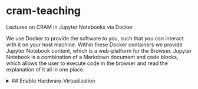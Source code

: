 # cram-teaching
Lectures on CRAM in Jupyter Notebooks via Docker

We use Docker to provide the software to you, such that you can interact with it on your host machine. Within these Docker containers we provide Jupyter Notebook content, which is a web-platform for the Browser. Jupyter Notebook is a combination of a Markdown document and code blocks, which allows the user to execute code in the browser and read the explanation of it all in one place.

<details>
<summary>## Enable Hardware-Virtualization</summary>

Hardware Virtualization is a setting for your CPU, that enables it to run virtual operating systems on your host machine. Depending on your host system, the lectures of the Fall School run in Docker, the Windows Subsystem for Linux or a VirtualBox VM. All of these option use virtualization of another operating system underneath your existing one. We offer our software like that, such that we can ensure that it runs on a manifold of different systems.

VT-x for intel, AMD-V for AMD chips

https://www.virtualmetric.com/blog/how-to-enable-hardware-virtualization

### Get into your BIOS
On Linux, shutdown the machine and boot after that (rebooting sometimes doesn't load the BIOS with fast-boot settings)

On Windows, go to the Windows menu (bottom left) > Power > hold the Shift-key while clicking Restart. It will reboot into a blue UI. Choose Troubleshoot, Change behaviour on boot, Restart. This prevents Windows from fast-booting.

When the mainboard prompts, press one of the suggested buttons (F2, F9, F12, DEL, etc.), or do so while it boots like once a second. Go to 'Advanced' and search for Hardware Virtualization, VT-x or AMD-V, something like that. The menus are different for every mainboard. Save and boot.

On Windows it offers some options for recovery, which is from the chosen troubleshoot before. Just ESC out of it.

</details>
